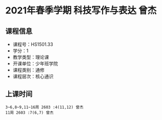 # 2021年春季学期 科技写作与表达 曾杰






## 课程信息

- 课程号：HS1501.33
- 学分：1
- 教学类型：理论课
- 开课单位：少年班学院
- 课程类别：通修
- 课程层次：核心通识

## 上课时间

```
3~6,8~9,11~16周 2603 :4(11,12) 曾杰
11周 2603 :7(6,7) 曾杰
```

